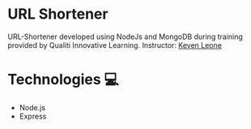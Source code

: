 # URL Shortener

URL-Shortener developed using NodeJs and MongoDB during training provided by Qualiti Innovative Learning.
Instructor: <a href="https://www.github.com/kevenleone"> Keven Leone </a>

# Technologies 💻
 - Node.js
 - Express
